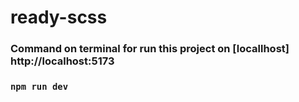 # ready-scss
<h3>Command on terminal for run this project on [locallhost] http://localhost:5173 </h3>

### `npm run dev`
